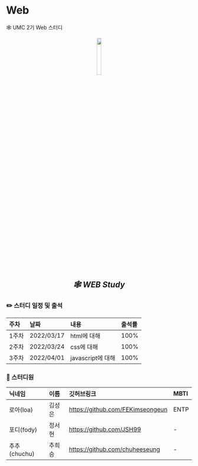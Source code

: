# Web
🕸 UMC 2기 Web 스터디

<div align="center">
  <img src="https://user-images.githubusercontent.com/50178026/159714572-6ec0fdca-2ce1-4611-8d27-c53e10b32fd5.png" width="16%" height="16%"/>
 <h2> 
 <i> 🕸 WEB Study </i> 
 </h2>
</div>  


### ✏️ 스터디 일정 및 출석

|주차|날짜|내용|출석률|
|:---|:---|:---|:---|
|1주차|2022/03/17|html에 대해|100%|
|2주차|2022/03/24|css에 대해|100%|
|3주차|2022/04/01|javascript에 대해|100%|

### 📝 스터디원
|닉네임|이름|깃허브링크|MBTI
|:---|:---|:---|:--|
|로아(loa)|김성은|https://github.com/FEKimseongeun|ENTP|
|포디(fody)|정서현|https://github.com/JSH99|-|
|추추(chuchu)|추희승|https://github.com/chuheeseung|-|
